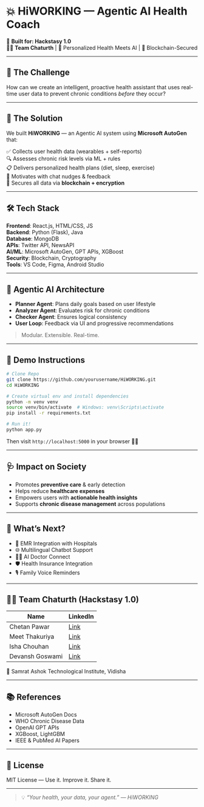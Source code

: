 # 💥 HiWORKING — Agentic AI Health Coach

🎯 **Built for: Hackstasy 1.0**  
👨‍💻 **Team Chaturth** | 🧠 Personalized Health Meets AI | 🔐 Blockchain-Secured

---

## 🧩 The Challenge

How can we create an intelligent, proactive health assistant that uses real-time user data to prevent chronic conditions *before* they occur?

---

## 🚀 The Solution

We built **HiWORKING** — an Agentic AI system using **Microsoft AutoGen** that:

✅ Collects user health data (wearables + self-reports)  
🔍 Assesses chronic risk levels via ML + rules  
📋 Delivers personalized health plans (diet, sleep, exercise)  
🧠 Motivates with chat nudges & feedback  
🔐 Secures all data via **blockchain + encryption**

---

## 🛠 Tech Stack

**Frontend**: React.js, HTML/CSS, JS  
**Backend**: Python (Flask), Java  
**Database**: MongoDB  
**APIs**: Twitter API, NewsAPI  
**AI/ML**: Microsoft AutoGen, GPT APIs, XGBoost  
**Security**: Blockchain, Cryptography  
**Tools**: VS Code, Figma, Android Studio

---

## 🧠 Agentic AI Architecture

- **Planner Agent**: Plans daily goals based on user lifestyle
- **Analyzer Agent**: Evaluates risk for chronic conditions
- **Checker Agent**: Ensures logical consistency
- **User Loop**: Feedback via UI and progressive recommendations

> Modular. Extensible. Real-time.

---

## 🧪 Demo Instructions

```bash
# Clone Repo
git clone https://github.com/yourusername/HiWORKING.git
cd HiWORKING

# Create virtual env and install dependencies
python -m venv venv
source venv/bin/activate  # Windows: venv\Scripts\activate
pip install -r requirements.txt

# Run it!
python app.py
```

Then visit `http://localhost:5000` in your browser 🧑‍⚕️

---

## 🩺 Impact on Society

- Promotes **preventive care** & early detection
- Helps reduce **healthcare expenses**
- Empowers users with **actionable health insights**
- Supports **chronic disease management** across populations

---

## 🔭 What’s Next?

- 🏥 EMR Integration with Hospitals
- 🌐 Multilingual Chatbot Support
- 👩‍⚕️ AI Doctor Connect
- 🛡️ Health Insurance Integration
- 🎙️ Family Voice Reminders

---

## 👨‍💻 Team Chaturth (Hackstasy 1.0)

| Name            | LinkedIn                                        |
|-----------------|--------------------------------------------------|
| Chetan Pawar    | [Link](https://www.linkedin.com/in/chetan-pawar-0128002b9) |
| Meet Thakuriya  | [Link](https://www.linkedin.com/in/meet-thakuriya)        |
| Isha Chouhan    | [Link](https://www.linkedin.com/in/isha-chouhan-5b662128b)|
| Devansh Goswami | [Link](https://www.linkedin.com/in/devansh-goswami-7a0635294)|

🏫 Samrat Ashok Technological Institute, Vidisha

---

## 📚 References

- Microsoft AutoGen Docs
- WHO Chronic Disease Data
- OpenAI GPT APIs
- XGBoost, LightGBM
- IEEE & PubMed AI Papers

---

## 📝 License

MIT License — Use it. Improve it. Share it.

---

> 💡 *“Your health, your data, your agent.” — HiWORKING*

